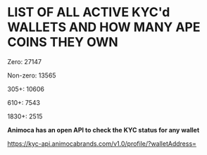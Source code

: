 # LIST OF ALL ACTIVE KYC'd WALLETS AND HOW MANY APE COINS THEY OWN

Zero: 27147

Non-zero: 13565

305+: 10606

610+: 7543

1830+: 2515

**Animoca has an open API to check the KYC status for any wallet**

https://kyc-api.animocabrands.com/v1.0/profile/?walletAddress=